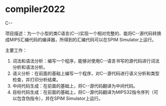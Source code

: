 # compiler2022
C--

项目描述：为一个小型的类C语言(C--)实现一个相对完整的、能将C--源代码转换成MIPS汇编代码的编译器，所得到的汇编代码可以在SPIM Simulator上运行。

主要工作：
  1. 词法和语法分析：编写一个程序，能够对使用C--语言书写的源代码进行词法分析和语法分析。
  2. 语义分析：在前面的基础上编写一个程序，对C--源代码进行语义分析和类型检查，并打印分析结果。
  3. 中间代码生成：在前面的基础上，将C--源代码翻译为中间代码。
  4. 目标代码生成：在前面的基础上，将C--源代码翻译为MIPS32指令序列（可以包含伪指令），并在SPIM Simulator上运行。
